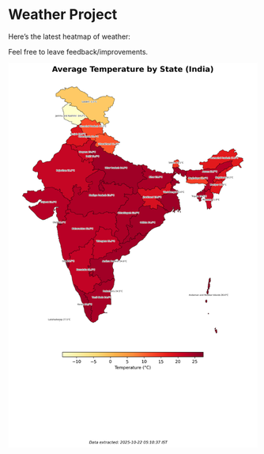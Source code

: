 # Weather Project

Here’s the latest heatmap of weather:

Feel free to leave feedback/improvements.

![India Heatmap](docs/assets/india_heatmap.png?v=F819F7)
